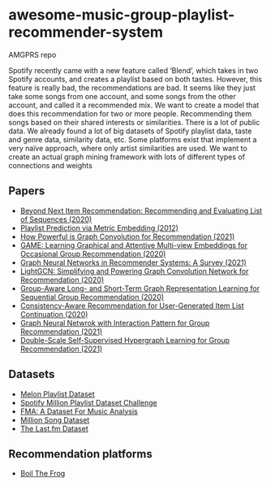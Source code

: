 # awesome-music-group-playlist-recommender-system
AMGPRS repo

Spotify recently came with a new feature called ‘Blend’, which takes in two Spotify accounts, and creates a playlist based on both tastes. However, this feature is really bad, the recommendations are bad. It seems like they just take some songs from one account, and some songs from the other account, and called it a recommended mix.
We want to create a model that does this recommendation for two or more people. Recommending them songs based on their shared interests or similarities.
There is a lot of public data. We already found a lot of big datasets of Spotify playlist data, taste and genre data, similarity data, etc.
Some platforms exist that implement a very naïve approach, where only artist similarities are used. We want to create an actual graph mining framework with lots of different types of connections and weights

## Papers

* [Beyond Next Item Recommendation: Recommending and Evaluating List of Sequences (2020)](https://arxiv.org/pdf/2008.13281.pdf)
* [Playlist Prediction via Metric Embedding (2012)](https://dl.acm.org/doi/pdf/10.1145/2339530.2339643)
* [How Powerful is Graph Convolution for Recommendation (2021)](https://arxiv.org/pdf/2108.07567.pdf)
* [GAME: Learning Graphical and Attentive Multi-view Embeddings for Occasional Group Recommendation (2020)](https://dl.acm.org/doi/pdf/10.1145/3397271.3401064)
* [Graph Neural Networks in Recommender Systems: A Survey (2021)](https://arxiv.org/pdf/2011.02260.pdf)
* [LightGCN: Simplifying and Powering Graph Convolution Network for Recommendation (2020)](https://arxiv.org/pdf/2002.02126.pdf)
* [Group-Aware Long- and Short-Term Graph Representation Learning for Sequential Group Recommendation (2020)](https://weizhangltt.github.io/paper/SIGIR20-Wang.pdf)
* [Consistency-Aware Recommendation for User-Generated Item List Continuation (2020)](https://arxiv.org/pdf/1912.13031.pdf)
* [Graph Neural Netwrok with Interaction Pattern for Group Recommendation (2021)](https://arxiv.org/pdf/2109.11345.pdf)
* [Double-Scale Self-Supervised Hypergraph Learning for Group Recommendation (2021)](https://arxiv.org/pdf/2109.04200.pdf)

## Datasets
* [Melon Playlist Dataset](https://mtg.github.io/melon-playlist-dataset/)
* [Spotify Million Playlist Dataset Challenge](https://www.aicrowd.com/challenges/spotify-million-playlist-dataset-challenge)
* [FMA: A Dataset For Music Analysis](https://github.com/mdeff/fma)
* [Million Song Dataset](http://millionsongdataset.com/)
* [The Last.fm Dataset](http://millionsongdataset.com/lastfm/)

## Recommendation platforms
* [Boil The Frog](http://boilthefrog.playlistmachinery.com/)
